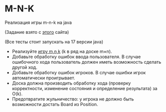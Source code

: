 # M-N-K
Реализация игры m-n-k на java

(Задание взято с [этого](https://www.kgeorgiy.info/courses/prog-intro/homeworks.html) сайта)

(Все тесты стоит запускать на 17 версии java)

* Реализуйте [игру m,n,k](https://en.wikipedia.org/wiki/M,n,k-game) (k в ряд на доске m×n).
* Добавьте обработку ошибок ввода пользователя. В случае ошибочного хода пользователь должен иметь возможность сделать другой ход.
* Добавьте обработку ошибок игроков. В случае ошибки игрок автоматически проигрывает.
* Доска должна производить обработку хода (проверку корректности, изменение состояния и определение результата) за O(k).
* Предотвратите жульничество: у игрока не должно быть возможности достать Board из Position.
